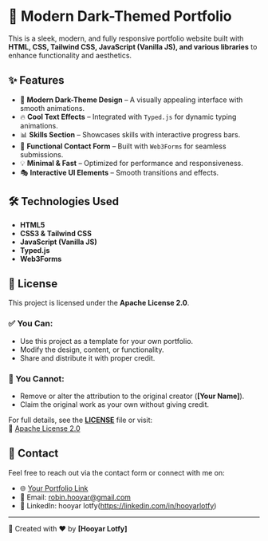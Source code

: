 # 🚀 Modern Dark-Themed Portfolio  

This is a sleek, modern, and fully responsive portfolio website built with **HTML, CSS, Tailwind CSS, JavaScript (Vanilla JS), and various libraries** to enhance functionality and aesthetics.  

## ✨ Features  
- 🎨 **Modern Dark-Theme Design** – A visually appealing interface with smooth animations.  
- 🔥 **Cool Text Effects** – Integrated with `Typed.js` for dynamic typing animations.  
- 📊 **Skills Section** – Showcases skills with interactive progress bars.  
- 📩 **Functional Contact Form** – Built with `Web3Forms` for seamless submissions.  
- 💡 **Minimal & Fast** – Optimized for performance and responsiveness.  
- 🎭 **Interactive UI Elements** – Smooth transitions and effects.  

## 🛠️ Technologies Used  
- **HTML5**  
- **CSS3 & Tailwind CSS**  
- **JavaScript (Vanilla JS)**  
- **Typed.js**  
- **Web3Forms**  

## 📜 License  
This project is licensed under the **Apache License 2.0**.  

### ✅ You Can:  
- Use this project as a template for your own portfolio.  
- Modify the design, content, or functionality.  
- Share and distribute it with proper credit.  

### 🚫 You Cannot:  
- Remove or alter the attribution to the original creator (**[Your Name]**).  
- Claim the original work as your own without giving credit.  

For full details, see the **[LICENSE](LICENSE)** file or visit:  
🔗 [Apache License 2.0](https://www.apache.org/licenses/LICENSE-2.0)  

## 📨 Contact  
Feel free to reach out via the contact form or connect with me on:  
- 🌐 [Your Portfolio Link](https://yourwebsite.com)  
- 📧 Email: robin.hooyar@gmail.com  
- 💼 LinkedIn: hooyar lotfy(https://linkedin.com/in/hooyarlotfy)  

---  

🚀 Created with ❤️ by **[Hooyar Lotfy]**  
